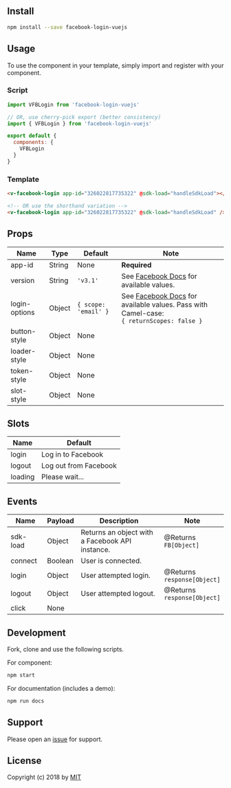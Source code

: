 ## Install
```bash
npm install --save facebook-login-vuejs
```

## Usage
To use the component in your template, simply import and register with your component.

### Script
```js
import VFBLogin from 'facebook-login-vuejs'

// OR, use cherry-pick export (better consistency)
import { VFBLogin } from 'facebook-login-vuejs'

export default {
  components: {
    VFBLogin
  }
}
```

### Template
```html
<v-facebook-login app-id="326022817735322" @sdk-load="handleSdkLoad"></v-facebook-login>

<!-- OR use the shorthand variation -->
<v-facebook-login app-id="326022817735322" @sdk-load="handleSdkLoad" />
```

## Props
<div id="props-table-wrap" class="docs-table-wrap">

| Name          | Type   | Default  | Note |
|---------------|--------|----------|------|
| app-id        | String | None     | **Required**
| version 	    | String | `'v3.1'` | See [Facebook Docs](https://developers.facebook.com/docs/apps/changelog/) for available values.
| login-options | Object | `{ scope: 'email' }` | See [Facebook Docs](https://developers.facebook.com/docs/reference/javascript/FB.login/v2.9) for available values. Pass with Camel-case: <br> `{ returnScopes: false }`
| button-style  | Object | None
| loader-style  | Object | None
| token-style   | Object | None
| slot-style    | Object | None

</div>

## Slots
<div id="slots-table-wrap" class="docs-table-wrap">

| Name    | Default |
|---------|---------|
| login   | Log in to Facebook
| logout  | Log out from Facebook
| loading | Please wait...

</div>

## Events
<div id="events-table-wrap" class="docs-table-wrap">

| Name               | Payload | Description                                          | Note |
|--------------------|---------|------------------------------------------------------|------|
| sdk-load           | Object  | Returns an object with <br> a Facebook API instance. | @Returns <br> `FB[Object]`
| connect            | Boolean | User is connected.
| login              | Object  | User attempted login.                                | @Returns <br> `response[Object]`
| logout             | Object  | User attempted logout.                               | @Returns <br> `response[Object]`
| click              | None

</div>

## Development
Fork, clone and use the following scripts.

For component:
```bash
npm start
```
For documentation (includes a demo):
```bash
npm run docs
```

## Support
Please open an [issue](https://github.com/iliran11/facebook-login-vue/issues) for support.

## License
Copyright (c) 2018 by [MIT](https://opensource.org/licenses/MIT)